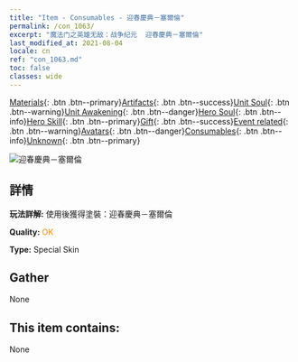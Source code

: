 ```yaml
---
title: "Item - Consumables - 迎春慶典－塞爾倫"
permalink: /con_1063/
excerpt: "魔法门之英雄无敌：战争纪元  迎春慶典－塞爾倫"
last_modified_at: 2021-08-04
locale: cn
ref: "con_1063.md"
toc: false
classes: wide
---
```

 [Materials](/ItemsCN/){: .btn .btn--primary}[Artifacts](/ItemsCN/Artifacts/){: .btn .btn--success}[Unit Soul](/ItemsCN/UnitSoul/){: .btn .btn--warning}[Unit Awakening](/ItemsCN/UnitAwakening/){: .btn .btn--danger}[Hero Soul](/ItemsCN/HeroSoul/){: .btn .btn--info}[Hero Skill](/ItemsCN/HeroSkill/){: .btn .btn--primary}[Gift](/ItemsCN/Gift/){: .btn .btn--success}[Event related](/ItemsCN/Events/){: .btn .btn--warning}[Avatars](/ItemsCN/Avatars/){: .btn .btn--danger}[Consumables](/ItemsCN/Consumables/){: .btn .btn--info}[Unknown](/ItemsCN/Unknown/){: .btn .btn--primary}

 ![迎春慶典－塞爾倫](/images/h/h_Xeron3.jpg)

## 詳情
 **玩法詳解:** 使用後獲得塗裝：迎春慶典－塞爾倫

 **Quality:** <span style="color: #FF8C00">OK</span>

 **Type:** Special Skin

## Gather

  None

## This item contains:

  None

